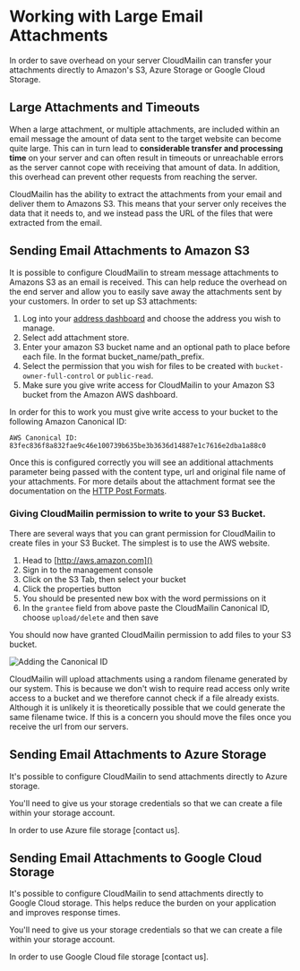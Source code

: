 # Working with Large Email Attachments

In order to save overhead on your server CloudMailin can transfer your attachments directly to Amazon's S3, Azure Storage or Google Cloud Storage.

## Large Attachments and Timeouts

When a large attachment, or multiple attachments, are included within an email message the amount of data sent to the target website can become quite large. This can in turn lead to **considerable transfer and processing time** on your server and can often result in timeouts or unreachable errors as the server cannot cope with receiving that amount of data. In addition, this overhead can prevent other requests from reaching the server.

CloudMailin has the ability to extract the attachments from your email and deliver them to Amazons S3. This means that your server only receives the data that it needs to, and we instead pass the URL of the files that were extracted from the email.

## Sending Email Attachments to Amazon S3

It is possible to configure CloudMailin to stream message attachments to Amazons S3 as an email is received.
This can help reduce the overhead on the end server and allow you to easily save away the attachments sent by your customers. In order to set up S3 attachments:

  1. Log into your [address dashboard](https://www.cloudmailin.com/addresses) and choose the address you wish to manage.
  2. Select add attachment store.
  3. Enter your amazon S3 bucket name and an optional path to place before each file. In the format bucket\_name/path\_prefix.
  4. Select the permission that you wish for files to be created with `bucket-owner-full-control` or `public-read`.
  5. Make sure you give write access for CloudMailin to your Amazon S3 bucket from the Amazon AWS dashboard.

In order for this to work you must give write access to your bucket to the following Amazon Canonical ID:

    AWS Canonical ID: 83fec836f8a832fae9c46e100739b635be3b3636d14887e1c7616e2dba1a88c0

Once this is configured correctly you will see an additional attachments parameter being passed with the content type, url and original file name of your attachments. For more details about the attachment format see the documentation on the [HTTP Post Formats](/http_post_formats/).

### Giving CloudMailin permission to write to your S3 Bucket.

There are several ways that you can grant permission for CloudMailin to create files in your S3 Bucket. The simplest is to use the AWS website.

  1. Head to [http://aws.amazon.com]()
  2. Sign in to the management console
  3. Click on the S3 Tab, then select your bucket
  4. Click the properties button
  5. You should be presented new box with the word permissions on it
  6. In the `grantee` field from above paste the CloudMailin Canonical ID, choose `upload/delete` and then save

You should now have granted CloudMailin permission to add files to your S3 bucket.

![Adding the Canonical ID](/assets/images/canonical_id.png)

CloudMailin will upload attachments using a random filename generated by our system. This is because we don't wish to require read access only write access to a bucket and we therefore cannot check if a file already exists. Although it is unlikely it is theoretically possible that we could generate the same filename twice. If this is a concern you should move the files once you receive the url from our servers.

## Sending Email Attachments to Azure Storage

It's possible to configure CloudMailin to send attachments directly to Azure storage.

You'll need to give us your storage credentials so that we can create a file within
your storage account.

In order to use Azure file storage [contact us].


## Sending Email Attachments to Google Cloud Storage

It's possible to configure CloudMailin to send attachments directly to Google Cloud storage.
This helps reduce the burden on your application and improves response times.

You'll need to give us your storage credentials so that we can create a file within
your storage account.

In order to use Google Cloud file storage [contact us].
